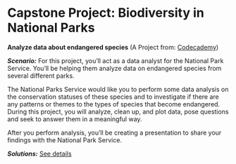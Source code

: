 # Capstone Project: Biodiversity in National Parks

**Analyze data about endangered species** (A Project from: [Codecademy](https://www.codecademy.com/paths/analyze-data-with-python/tracks/ida-8-final-projects/modules/ida-8-2-capstones/informationals/ida-capstone-biodiversity))

***Scenario:***
For this project, you’ll act as a data analyst for the National Park Service. You’ll be helping them analyze data on endangered species from several different parks.

The National Parks Service would like you to perform some data analysis on the conservation statuses of these species and to investigate if there are any patterns or themes to the types of species that become endangered. During this project, you will analyze, clean up, and plot data, pose questions and seek to answer them in a meaningful way.

After you perform analysis, you’ll be creating a presentation to share your findings with the National Park Service.

***Solutions:***
[See details](https://github.com/eunikehp/Biodiversity-in-National-Parks/blob/main/biodiversity.ipynb)
